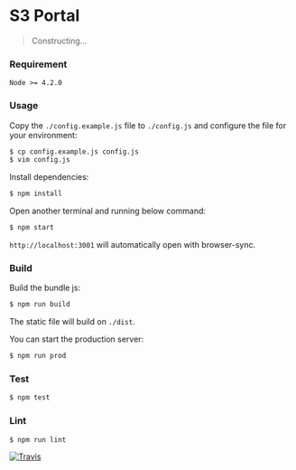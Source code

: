 # S3 Portal

> Constructing...

### Requirement

`Node >= 4.2.0`

### Usage

Copy the `./config.example.js` file to `./config.js` and configure the file for your environment:

```sh
$ cp config.example.js config.js
$ vim config.js
```

Install dependencies:

```sh
$ npm install
```

Open another terminal and running below command:

```sh
$ npm start
```

`http://localhost:3001` will automatically open with browser-sync.

### Build

Build the bundle js:

```sh
$ npm run build
```

The static file will build on `./dist`.

You can start the production server:

```sh
$ npm run prod
```

### Test

```sh
$ npm test
```

### Lint

```sh
$ npm run lint
```

[![Travis](https://img.shields.io/travis/rust-lang/rust.svg)]()
